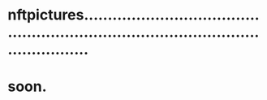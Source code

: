 # nftpictures...........................................................................................................
# soon.
